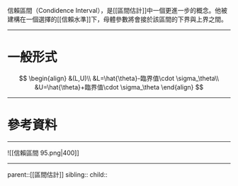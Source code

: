 信賴區間（Condidence Interval），是[[區間估計]]中一個更進一步的概念。他被建構在一個選擇的[[信賴水準]]下，母體參數將會接於該區間的下界與上界之間。
- - -
# 一般形式
$$
\begin{align}
&(L,U)\\
&L=\hat{\theta}-臨界值\cdot \sigma_\theta\\
&U=\hat{\theta}+臨界值\cdot \sigma_\theta
\end{align}
$$


- - -
# 參考資料
- - -
![[信賴區間 95.png|400]]

- - -
parent::[[區間估計]]
sibling::
child::